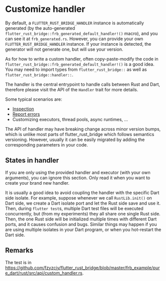 # Customize handler

By default, a `FLUTTER_RUST_BRIDGE_HANDLER` instance is automatically generated
(by the auto-generated `flutter_rust_bridge::frb_generated_default_handler!()` macro),
and you can see it at `frb_generated.rs`.
However, you can provide your own `FLUTTER_RUST_BRIDGE_HANDLER` instance.
If your instance is detected, the generator will not generate one, but will use your version.

As for how to write a custom handler, often copy-paste-modify the code
in `flutter_rust_bridge::frb_generated_default_handler!()` is a good idea.
You may need to import types from `flutter_rust_bridge::` as well as `flutter_rust_bridge::handler::`.

The handler is the central entrypoint to handle calls between Rust and Dart,
therefore please visit the API of the `Handler` trait for more details.

Some typical scenarios are:

* [Inspection](../../how-to/inspect)
* [Report errors](../../how-to/report-error)
* Customizing executors, thread pools, async runtimes, ...

The API of handler may have breaking change across minor version bumps,
which is unlike most parts of flutter_rust_bridge which follows semantics versioning.
However, usually it can be easily migrated by adding the corresponding parameters in your code.

## States in handler

If you are only using the provided handler and executor (with your own arguments),
you can ignore this section. Only read it when you want to create your brand new handler.

It is usually a good idea to avoid coupling the handler with the specific Dart side isolate.
For example, suppose whenever we call `RustLib.init()` on Dart side,
we create a Dart isolate port and let the Rust side save and use it.
Then, during `flutter test`s, multiple Dart test files will be executed concurrently,
but (from my experiments) they all share one single Rust side.
Then, the one Rust side will be initialized multiple times with different Dart ports,
and it causes confusion and bugs.
Similar things may happen if you are using multiple isolates in your Dart program,
or when you hot-restart the Dart side.

## Remarks

The test is
in https://github.com/fzyzcjy/flutter_rust_bridge/blob/master/frb_example/pure_dart/rust/src/api/custom_handler.rs.
